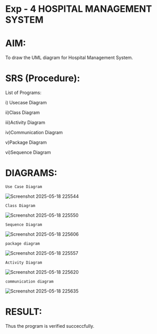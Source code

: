 # Exp - 4 HOSPITAL MANAGEMENT SYSTEM

# AIM:
To draw the UML diagram for Hospital Management System.
# SRS (Procedure):
List of Programs:

i) Usecase Diagram

ii)Class Diagram

iii)Activity Diagram

iv)Communication Diagram

v)Package Diagram

vi)Sequence Diagram
# DIAGRAMS:


```Use Case Diagram```


![Screenshot 2025-05-18 225544](https://github.com/user-attachments/assets/96659315-5b29-42da-9c15-3b524670c15b)



```Class Diagram```



![Screenshot 2025-05-18 225550](https://github.com/user-attachments/assets/26d314c1-7cfd-4fcd-b7e0-1c71b1c46641)



```Sequence Diagram```



![Screenshot 2025-05-18 225606](https://github.com/user-attachments/assets/4e8bf80d-aa63-40e7-ae15-03820cb40aef)



```package diagram```



![Screenshot 2025-05-18 225557](https://github.com/user-attachments/assets/860194c9-cb58-46b7-96f1-655d06e79dc9)



```Activity Diagram```


![Screenshot 2025-05-18 225620](https://github.com/user-attachments/assets/fb4e7fd1-fd8d-420f-ba64-c89a71645712)



```communication diagram```


![Screenshot 2025-05-18 225635](https://github.com/user-attachments/assets/b04618b4-bfb7-466c-a98f-1238b75e5bea)



# RESULT:
Thus the program is verified succeccfully.
